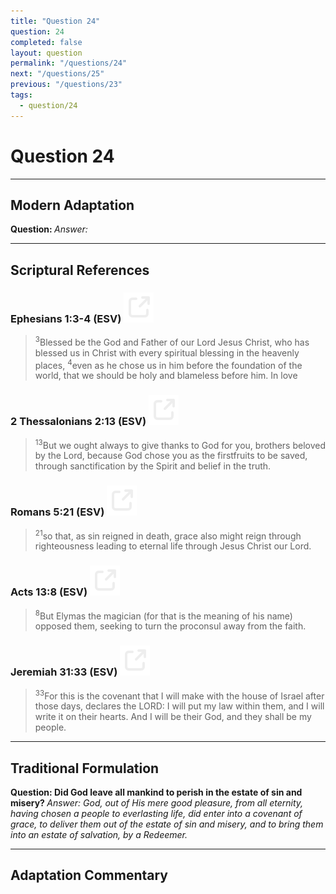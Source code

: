 ```yaml
---
title: "Question 24"
question: 24
completed: false
layout: question
permalink: "/questions/24"
next: "/questions/25"
previous: "/questions/23"
tags:
  - question/24
---
```

# Question 24
---
## Modern Adaptation
<strong>
    Question:
</strong>

<em>
    Answer:
</em>

---
## Scriptural References
### Ephesians 1:3-4 (ESV) <a href="https://biblegateway.com/passage/?search=Ephesians+1%3A3-4&version=ESV"><img src="/assets/svg/link.svg"/></a>
> <sup>3</sup>Blessed be the God and Father of our Lord Jesus Christ, who has blessed us in Christ with every spiritual blessing in the heavenly places,
> <sup>4</sup>even as he chose us in him before the foundation of the world, that we should be holy and blameless before him. In love

### 2 Thessalonians 2:13 (ESV) <a href="https://biblegateway.com/passage/?search=2+Thessalonians+2%3A13&version=ESV"><img src="/assets/svg/link.svg"/></a>
> <sup>13</sup>But we ought always to give thanks to God for you, brothers beloved by the Lord, because God chose you as the firstfruits to be saved, through sanctification by the Spirit and belief in the truth.

### Romans 5:21 (ESV) <a href="https://biblegateway.com/passage/?search=Romans+5%3A21&version=ESV"><img src="/assets/svg/link.svg"/></a>
> <sup>21</sup>so that, as sin reigned in death, grace also might reign through righteousness leading to eternal life through Jesus Christ our Lord.

### Acts 13:8 (ESV) <a href="https://biblegateway.com/passage/?search=Acts+13%3A8&version=ESV"><img src="/assets/svg/link.svg"/></a>
> <sup>8</sup>But Elymas the magician (for that is the meaning of his name) opposed them, seeking to turn the proconsul away from the faith.

### Jeremiah 31:33 (ESV) <a href="https://biblegateway.com/passage/?search=Jeremiah+31%3A33&version=ESV"><img src="/assets/svg/link.svg"/></a>
> <sup>33</sup>For this is the covenant that I will make with the house of Israel after those days, declares the LORD: I will put my law within them, and I will write it on their hearts. And I will be their God, and they shall be my people.

---
## Traditional Formulation
<strong>
    Question: Did God leave all mankind to perish in the estate of sin and misery?
</strong>

<em>
    Answer: God, out of His mere good pleasure, from all eternity, having chosen a people to everlasting life, did enter into a covenant of grace, to deliver them out of the estate of sin and misery, and to bring them into an estate of salvation, by a Redeemer.
</em>

---
## Adaptation Commentary
